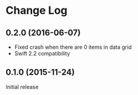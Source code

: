 # Change Log

## 0.2.0 (2016-06-07)

* Fixed crash when there are 0 items in data grid
* Swift 2.2 compatibility

## 0.1.0 (2015-11-24)

Initial release
